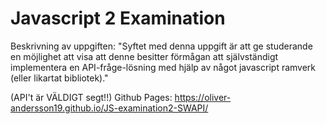 # Javascript 2 Examination
Beskrivning av uppgiften:
"Syftet med denna uppgift är att ge studerande en möjlighet att visa att denne besitter förmågan att självständigt implementera en API-fråge-lösning med hjälp av något javascript ramverk (eller likartat bibliotek)."



(API't är VÄLDIGT segt!!)
Github Pages:
https://oliver-andersson19.github.io/JS-examination2-SWAPI/

